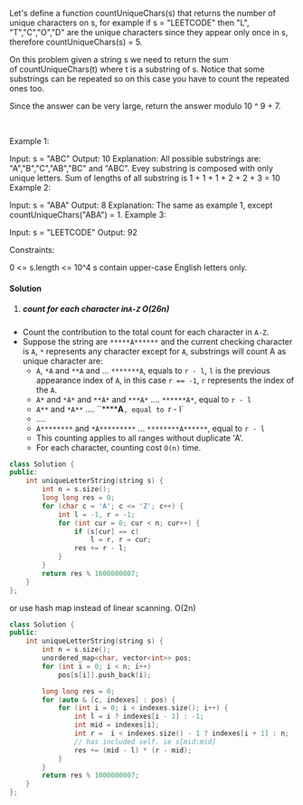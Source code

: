 Let's define a function countUniqueChars(s) that returns the number of unique characters on s, for example if s = "LEETCODE" then "L", "T","C","O","D" are the unique characters since they appear only once in s, therefore countUniqueChars(s) = 5.

On this problem given a string s we need to return the sum of countUniqueChars(t) where t is a substring of s. Notice that some substrings can be repeated so on this case you have to count the repeated ones too.

Since the answer can be very large, return the answer modulo 10 ^ 9 + 7.

 

Example 1:

Input: s = "ABC"
Output: 10
Explanation: All possible substrings are: "A","B","C","AB","BC" and "ABC".
Evey substring is composed with only unique letters.
Sum of lengths of all substring is 1 + 1 + 1 + 2 + 2 + 3 = 10
Example 2:

Input: s = "ABA"
Output: 8
Explanation: The same as example 1, except countUniqueChars("ABA") = 1.
Example 3:

Input: s = "LEETCODE"
Output: 92
 

Constraints:

0 <= s.length <= 10^4
s contain upper-case English letters only.

#### Solution

1. ##### count for each character in`A-Z` O(26n)

- Count the contribution to the total count for each character in `A-Z`. 
- Suppose the string are `*****A******` and the current checking character is `A`, `*` represents any character except for `A`, substrings will count A as unique character are:
    - `A`, `*A` and `**A` and ... `*******A`, equals to `r - l`, `l` is the previous appearance index of `A`, in this case `r == -1`, `r` represents the index of the `A`.
    - `A*` and `*A*` and `**A*` and `***A*` .... `******A*`, equal to `r - l`
    - `A**` and `*A**` .... ``******A**`, equal to `r - l`
    - ....
    - `A********` and `*A*********` ... `********A******`, equal to `r - l`
    - This counting applies to all ranges without duplicate 'A'.
    - For each character, counting cost `O(n)` time.

```c++
class Solution {
public:
    int uniqueLetterString(string s) {
        int n = s.size();
        long long res = 0;
        for (char c = 'A'; c <= 'Z'; c++) {
            int l = -1, r = -1;
            for (int cur = 0; cur < n; cur++) {
                if (s[cur] == c)
                    l = r, r = cur;
                res += r - l;
            }
        }
        return res % 1000000007;
    }
};

```

or use hash map instead of linear scanning. O(2n)

```c++
class Solution {
public:
    int uniqueLetterString(string s) {
        int n = s.size();
        unordered_map<char, vector<int>> pos;
        for (int i = 0; i < n; i++)
            pos[s[i]].push_back(i);

        long long res = 0;
        for (auto & [c, indexes] : pos) {
            for (int i = 0; i < indexes.size(); i++) {
                int l = i ? indexes[i - 1] : -1;
                int mid = indexes[i];
                int r =  i < indexes.size() - 1 ? indexes[i + 1] : n;
                // has included self. ie s[mid:mid]
                res += (mid - l) * (r - mid);
            }
        }
        return res % 1000000007;
    }
};
```